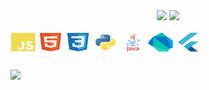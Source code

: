 

<div align="center">
  <a href="https://github.com/Mthws167"></a>
  <img height="180em" src="https://github-readme-stats.vercel.app/api?username=Mthws167&show_icons=true&theme=dark&include_all_commits=true&count_private=true"/>
  <img height="180em" src="https://github-readme-stats.vercel.app/api/top-langs/?username=Mthws167&layout=compact&langs_count=7&theme=dark"/>
</div>

<div style="display: inline_block"><br>
  <img align="center" alt="Mthws-Js" height="30" width="40" src="https://raw.githubusercontent.com/devicons/devicon/master/icons/javascript/javascript-plain.svg">
  <img align="center" alt="Mthws-HTML" height="30" width="40" src="https://raw.githubusercontent.com/devicons/devicon/master/icons/html5/html5-original.svg">
  <img align="center" alt="Mthws-CSS" height="30" width="40" src="https://raw.githubusercontent.com/devicons/devicon/master/icons/css3/css3-original.svg">
  <img align="center" alt="Mthws-Python" height="30" width="40" src="https://raw.githubusercontent.com/devicons/devicon/master/icons/python/python-original.svg">
  <img align="center" alt="Mthws-Python" height="30" width="40" src="https://github.com/devicons/devicon/blob/master/icons/java/java-original-wordmark.svg">
  <img align="center" alt="Mthws-Python" height="30" width="40" src="https://github.com/devicons/devicon/blob/master/icons/dart/dart-original.svg">
  <img align="center" alt="Mthws-Python" height="30" width="40" src="https://github.com/devicons/devicon/blob/master/icons/flutter/flutter-original.svg">
</div>
  
  ##
 
<div> 
  <a href="https://br.linkedin.com/in/matheus-henrique-de-oliveira-33333b229" target="_blank"><img src="https://img.shields.io/badge/-LinkedIn-%230077B5?style=for-the-badge&logo=linkedin&logoColor=white" target="_blank"></a> 
</div>
